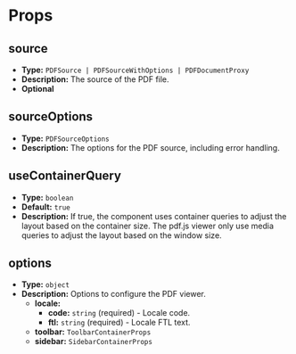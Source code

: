 # Props

## source

- **Type:** `PDFSource | PDFSourceWithOptions | PDFDocumentProxy`
- **Description:** The source of the PDF file.
- **Optional**

## sourceOptions

- **Type:** `PDFSourceOptions`
- **Description:** The options for the PDF source, including error handling.

## useContainerQuery

- **Type:** `boolean`
- **Default:** `true`
- **Description:** If true, the component uses container queries to adjust the layout based on the container size. The pdf.js viewer only use media queries to adjust the layout based on the window size.

## options

- **Type:** `object`
- **Description:** Options to configure the PDF viewer.
  - **locale:**
    - **code:** `string` (required) - Locale code.
    - **ftl:** `string` (required) - Locale FTL text.
  - **toolbar:** `ToolbarContainerProps`
  - **sidebar:** `SidebarContainerProps`
